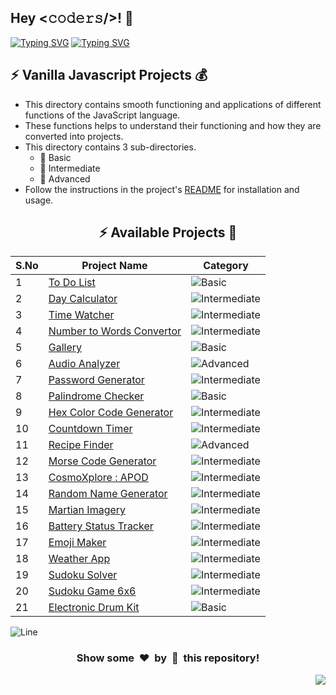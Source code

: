 <h2>Hey <𝚌𝚘𝚍𝚎𝚛𝚜/>! 👋</h2>

[![Typing SVG](https://readme-typing-svg.herokuapp.com?font=Fira+Code&size=60&pause=1000&center=true&vCenter=true&multiline=true&width=1000&height=100&lines=VANILLA+JS+PROJECTS)](https://git.io/typing-svg)
[![Typing SVG](https://readme-typing-svg.demolab.com?font=Comfortaa&size=65&pause=400&color=18b8d0&center=true&vCenter=true&width=2000&height=200&lines=BASIC+LEVEL+PROJECTS;INTERMEDIATE+LEVEL+PROJECTS;ADVANCED+LEVEL+PROJECTS)](https://git.io/typing-svg)


## :zap: Vanilla Javascript Projects 💰 

- This directory contains smooth functioning and applications of different functions of the JavaScript language.
- These functions helps to understand their functioning and how they are converted into projects.
- This directory contains 3 sub-directories.
	- 🌱 Basic
	- 🚀 Intermediate
	- 🌟 Advanced
- Follow the instructions in the project's [README](https://github.com/Avdhesh-Varshney/WebMasterLog/blob/main/README.md) for installation and usage.


<div align="center">

## :zap: Available Projects 🎉
<!-- Rules to Add project are as follows:

1. Attach the project name as shown below.
[To Do List](./Basic/To-Do-List)

2. If alignment is distorted, i will manage it. You have just added you project here according to serial number. 

3. Add the category of the project using the provided links below here, according to your project.

![Basic](https://img.shields.io/badge/Basic-00FF00?style=for-the-badge) 
![Intermediate](https://img.shields.io/badge/Intermediate-FFD700?style=for-the-badge) 
![Advanced](https://img.shields.io/badge/Advanced-FF0000?style=for-the-badge) 

-->


| S.No  | Project Name | Category |
|-------|--------------|----------|
|   1   | [To Do List](./Basic/To-Do-List) | ![Basic](https://img.shields.io/badge/Basic-00FF00?style=for-the-badge) |
|   2   | [Day Calculator](./Intermediate/Day-Calculator) | ![Intermediate](https://img.shields.io/badge/Intermediate-FFD700?style=for-the-badge) |
|   3   | [Time Watcher](./Intermediate/Time-Watcher) | ![Intermediate](https://img.shields.io/badge/Intermediate-FFD700?style=for-the-badge) |
|   4   | [Number to Words Convertor](./Intermediate/Number-To-Words-Convertor) | ![Intermediate](https://img.shields.io/badge/Intermediate-FFD700?style=for-the-badge) |
|   5   | [Gallery](./Basic/Gallery) | ![Basic](https://img.shields.io/badge/Basic-00FF00?style=for-the-badge) |
|   6   | [Audio Analyzer](./Advanced/Audio-Analyzer) | ![Advanced](https://img.shields.io/badge/Advanced-FF0000?style=for-the-badge) |
|   7   | [Password Generator](./Intermediate/Password-Generator) | ![Intermediate](https://img.shields.io/badge/Intermediate-FFD700?style=for-the-badge) |
|   8   | [Palindrome Checker](./Basic/Palindrome-Checker) | ![Basic](https://img.shields.io/badge/Basic-00FF00?style=for-the-badge) |
|   9   | [Hex Color Code Generator](./Intermediate/Hex-color-code-generator-website) | ![Intermediate](https://img.shields.io/badge/Intermediate-FFD700?style=for-the-badge) |
|  10   | [Countdown Timer](./Intermediate/Countdown-Timer) | ![Intermediate](https://img.shields.io/badge/Intermediate-FFD700?style=for-the-badge) |
|  11   | [Recipe Finder](./Advanced/Recipe-Finder/) | ![Advanced](https://img.shields.io/badge/Advanced-FF0000?style=for-the-badge) |
|  12   | [Morse Code Generator](./Intermediate/Morse-Code-Convertor) | ![Intermediate](https://img.shields.io/badge/Intermediate-FFD700?style=for-the-badge) |
|  13   | [CosmoXplore : APOD](./Intermediate/CosmoXplore-APoD/) | ![Intermediate](https://img.shields.io/badge/Intermediate-FFD700?style=for-the-badge) |
|  14   | [Random Name Generator](./Intermediate/Random-Name-Generator) | ![Intermediate](https://img.shields.io/badge/Intermediate-FFD700?style=for-the-badge) |
|  15   | [Martian Imagery](./Intermediate/Martian-Imagery) | ![Intermediate](https://img.shields.io/badge/Intermediate-FFD700?style=for-the-badge) |
|  16   | [Battery Status Tracker](./Intermediate/Battery-Status-Tracker/) | ![Intermediate](https://img.shields.io/badge/Intermediate-FFD700?style=for-the-badge) |
|  17   | [Emoji Maker](./Intermediate/Emoji-Maker/) | ![Intermediate](https://img.shields.io/badge/Intermediate-FFD700?style=for-the-badge) |
|  18   | [Weather App](./Intermediate/Weather-App/) | ![Intermediate](https://img.shields.io/badge/Intermediate-FFD700?style=for-the-badge) |
|  19   | [Sudoku Solver](./Intermediate/Sudoku-Solver/) | ![Intermediate](https://img.shields.io/badge/Intermediate-FFD700?style=for-the-badge) |
|  20   | [Sudoku Game 6x6](./Intermediate/Sudoku-Game-6x6/) | ![Intermediate](https://img.shields.io/badge/Intermediate-FFD700?style=for-the-badge) |
|  21   | [Electronic Drum Kit](./Basic/Electronic-Drum-Kit/)| ![Basic](https://img.shields.io/badge/Basic-00FF00?style=for-the-badge) |
</div>


![Line](https://github.com/Avdhesh-Varshney/WebMasterLog/assets/114330097/4b78510f-a941-45f8-a9d5-80ed0705e847)

<div align="center">
	<h3>Show some &nbsp;❤️&nbsp; by &nbsp;🌟&nbsp; this repository!</h3>
</div>
<a href="#top"><img src="https://img.shields.io/badge/-Back%20to%20Top-red?style=for-the-badge" align="right"/></a>

